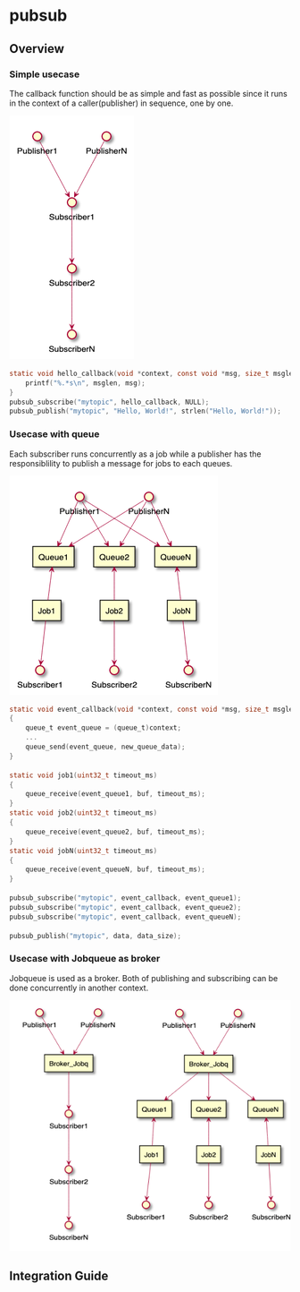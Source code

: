 # pubsub

## Overview
### Simple usecase
The callback function should be as simple and fast as possible since it runs in
the context of a caller(publisher) in sequence, one by one.

![pubsub simple usecase](../../docs/images/pubsub_simple.png)

```c
static void hello_callback(void *context, const void *msg, size_t msglen) {
	printf("%.*s\n", msglen, msg);
}
pubsub_subscribe("mytopic", hello_callback, NULL);
pubsub_publish("mytopic", "Hello, World!", strlen("Hello, World!"));
```

### Usecase with queue
Each subscriber runs concurrently as a job while a publisher has the
responsiblility to publish a message for jobs to each queues.

![pubsub usecase](../../docs/images/pubsub_queue.png)

```c
static void event_callback(void *context, const void *msg, size_t msglen)
{
	queue_t event_queue = (queue_t)context;
	...
	queue_send(event_queue, new_queue_data);
}

static void job1(uint32_t timeout_ms)
{
	queue_receive(event_queue1, buf, timeout_ms);
}
static void job2(uint32_t timeout_ms)
{
	queue_receive(event_queue2, buf, timeout_ms);
}
static void jobN(uint32_t timeout_ms)
{
	queue_receive(event_queueN, buf, timeout_ms);
}

pubsub_subscribe("mytopic", event_callback, event_queue1);
pubsub_subscribe("mytopic", event_callback, event_queue2);
pubsub_subscribe("mytopic", event_callback, event_queueN);

pubsub_publish("mytopic", data, data_size);
```

### Usecase with Jobqueue as broker
Jobqueue is used as a broker. Both of publishing and subscribing can be done
concurrently in another context.

![pubsub usecase](../../docs/images/pubsub_jobqueue.png)

## Integration Guide

